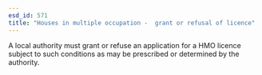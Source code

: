 ```yaml
---
esd_id: 571
title: "Houses in multiple occupation -  grant or refusal of licence"
---
```


A local authority must grant or refuse an application for a HMO licence subject to such conditions as may be prescribed or determined by the authority.

